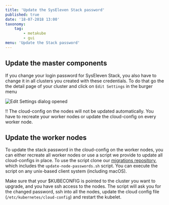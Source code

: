 ```yaml
---
title: 'Update the SysEleven Stack password'
published: true
date: '18-07-2018 13:00'
taxonomy:
    tag:
        - metakube
        - gui
menu: 'Update the Stack password'
---
```


## Update the master components

If you change your login password for SysEleven Stack, you also have to change it in all clusters you created with these credentials.
To do that go the the detail page of your cluster and click on `Edit Settings` in the burger menu

![Edit Settings dialog opened](image_edit-settings_01.png)

!! The cloud-config on the nodes will not be updated automatically. You have to recreate your worker nodes or update the cloud-config on every worker node.

## Update the worker nodes

To update the stack password in the cloud-config on the worker nodes, you can either recreate all worker nodes or use a script we provide to update all cloud-configs in place. To use the script clone our [migrations repository](https://github.com/syseleven/metakube-migration), which includes the `update-node-passwords.sh` script. You can execute the script on any unix-based client system (including macOS).

Make sure that your $KUBECONFIG is pointed to the cluster you want to upgrade, and you have ssh access to the nodes. The script will ask you for the changed password, ssh into all the nodes, update the cloud config file (`/etc/kubernetes/cloud-config`) and restart the kubelet.